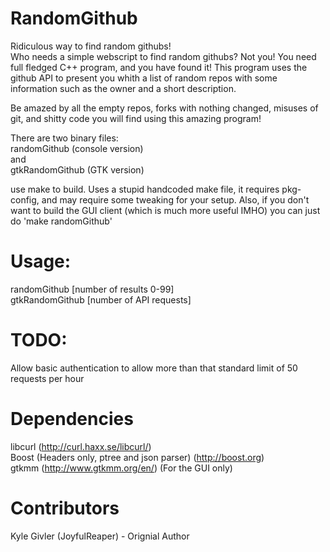 RandomGithub
============

Ridiculous way to find random githubs!  
Who needs a simple webscript to find random githubs? Not you! You need full fledged C++ program, and you have found it! This program uses the github API to present you whith a list of random repos with some information such as the owner and a short description.  

Be amazed by all the empty repos, forks with nothing changed, misuses of git, and shitty code you will find using this amazing program!  

There are two binary files:  
randomGithub (console version)  
and  
gtkRandomGithub (GTK version)  

use make to build. Uses a stupid handcoded make file, it requires pkg-config, and may require some tweaking for your setup. Also, if you don't want to build the GUI client (which is much more useful IMHO) you can just do 'make randomGithub'  

Usage:
=====
randomGithub [number of results 0-99]  
gtkRandomGithub [number of API requests]

TODO:
=====
Allow basic authentication to allow more than that standard limit of 50 requests per hour  

Dependencies
============
libcurl (http://curl.haxx.se/libcurl/)  
Boost (Headers only, ptree and json parser) (http://boost.org)  
gtkmm (http://www.gtkmm.org/en/) (For the GUI only)  

Contributors
============
Kyle Givler (JoyfulReaper) - Orignial Author
